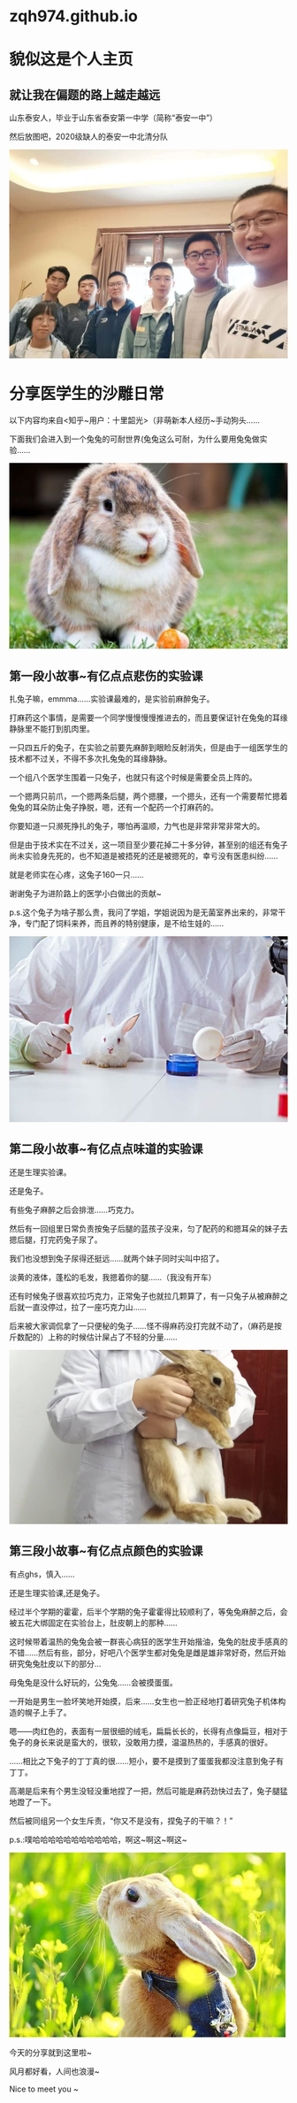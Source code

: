 # zqh974.github.io
<html lang=“zh-cn”>
  <head>
    <meta charset=“utf-8”/>
    <title>Made in 张钦淏手里</title>
    </head>
  <body>
    <h1>貌似这是个人主页</h1>
      <h2>就让我在偏题的路上越走越远</h2>
    <p>山东泰安人，毕业于山东省泰安第一中学（简称“泰安一中”）</p>
    <p>然后放图吧，2020级缺人的泰安一中北清分队</p>
    <p><img src="/picture/2.jpg"/></p>
    <h1>分享医学生的沙雕日常</h1>
<p>以下内容均来自<知乎~用户：十里韶光>（非萌新本人经历~手动狗头……</p>
  <p>下面我们会进入到一个兔兔的可耐世界(兔兔这么可耐，为什么要用兔兔做实验……</p>
<p><img src="/picture/1.jpg"/></p>
  <h2>第一段小故事~有亿点点悲伤的实验课</h2>
<p>扎兔子嘛，emmma……实验课最难的，是实验前麻醉兔子。</p>
<p>打麻药这个事情，是需要一个同学慢慢慢慢推进去的，而且要保证针在兔兔的耳缘静脉里不能打到肌肉里。</p>
<p>一只四五斤的兔子，在实验之前要先麻醉到眼睑反射消失，但是由于一组医学生的技术都不过关，不得不多次扎兔兔的耳缘静脉。</p>
<p>一个组八个医学生围着一只兔子，也就只有这个时候是需要全员上阵的。</p>
<p>一个摁两只前爪，一个摁两条后腿，两个摁腰，一个摁头，还有一个需要帮忙摁着兔兔的耳朵防止兔子挣脱，嗯，还有一个配药一个打麻药的。</p>
<p>你要知道一只濒死挣扎的兔子，哪怕再温顺，力气也是非常非常非常大的。</p>
<p>但是由于技术实在不过关，这一项目至少要花掉二十多分钟，甚至别的组还有兔子尚未实验身先死的，也不知道是被捂死的还是被摁死的，幸亏没有医患纠纷……</p>
<p>就是老师实在心疼，这兔子160一只……</p>
<p>谢谢兔子为进阶路上的医学小白做出的贡献~</p>
<p>p.s.这个兔子为啥子那么贵，我问了学姐，学姐说因为是无菌室养出来的，非常干净，专门配了饲料来养，而且养的特别健康，是不给生娃的……</p>
<p><img src="/picture/3.jpg"/></p>
    <h2>第二段小故事~有亿点点味道的实验课</h2>
<p>还是生理实验课。</p>
<p>还是兔子。</p>
<p>有些兔子麻醉之后会排泄……巧克力。</p>
<p>然后有一回组里日常负责按兔子后腿的蓝孩子没来，匀了配药的和摁耳朵的妹子去摁后腿，打完药兔子尿了。</p>
<p>我们也没想到兔子尿得还挺远……就两个妹子同时尖叫中招了。</p>
<p>淡黄的液体，蓬松的毛发，我摁着你的腿……（我没有开车）</p>
<p>还有时候兔子很喜欢拉巧克力，正常兔子也就拉几颗算了，有一只兔子从被麻醉之后就一直没停过，拉了一座巧克力山……</p>
<p>后来被大家调侃拿了一只便秘的兔子……怪不得麻药没打完就不动了，（麻药是按斤数配的）上称的时候估计屎占了不轻的分量……</p>
    <p><img src="/picture/4.jpg"/></p>
    <h2>第三段小故事~有亿点点颜色的实验课</h2>
<p>有点ghs，慎入……</p>
<p>还是生理实验课,还是兔子。</p>
<p>经过半个学期的霍霍，后半个学期的兔子霍霍得比较顺利了，等兔兔麻醉之后，会被五花大绑固定在实验台上，肚皮朝上的那种……</p>
<p>这时候带着温热的兔兔会被一群丧心病狂的医学生开始揩油，兔兔的肚皮手感真的不错……然后有些，部分，好吧八个医学生都对兔兔是雌是雄非常好奇，然后开始研究兔兔肚皮以下的部分…</p>
<p>母兔兔是没什么好玩的，公兔兔……会被摸蛋蛋。</p>
<p>一开始是男生一脸坏笑地开始摸，后来……女生也一脸正经地打着研究兔子机体构造的幌子上手了。</p>
<p>嗯——肉红色的，表面有一层很细的绒毛，扁扁长长的，长得有点像扁豆，相对于兔子的身长来说是蛮大的，很软，没敢用力摸，温温热热的，手感真的很好。</p>
<p>……相比之下兔子的丁丁真的很……短小，要不是摸到了蛋蛋我都没注意到兔子有丁丁。</p>
<p>高潮是后来有个男生没轻没重地捏了一把，然后可能是麻药劲快过去了，兔子腿猛地蹬了一下。</p>
<p>然后被同组另一个女生斥责，“你又不是没有，捏兔子的干嘛？！”</p>
<p>p.s.:噗哈哈哈哈哈哈哈哈哈哈哈，啊这~啊这~啊这~</p>
<p><img src="/picture/5.jpg"/></p>
<p>今天的分享就到这里啦~</p>
<p>风月都好看，人间也浪漫~</P>
<p>Nice to meet you ~</p>

